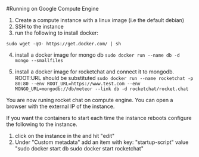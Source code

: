 #Running on Google Compute Engine

1. Create a compute instance with a linux image (i.e the default debian)
2. SSH to the instance
3. run the following to install docker: 

`sudo wget -qO- https://get.docker.com/ | sh` 

4. install a docker image for mongo db
`sudo docker run --name db -d mongo --smallfiles`

5. install a docker image for rocketchat and connect it to mongodb. ROOT:URL should be substituted
`sudo docker run --name rocketchat -p 80:80 --env ROOT_URL=https://www.test.com --env MONGO_URL=mongodb://db/meteor --link db -d rocketchat/rocket.chat`

You are now runing rocket chat on compute engine. You can open a browser with the external IP of the instance.

If you want the containers to start each time the instance reboots configure the following to the instance.

1) click on the instance in the and hit "edit"
2) Under "Custom metadata" add an item with 
key: "startup-script"
value "sudo docker start db
sudo docker start rocketchat"


